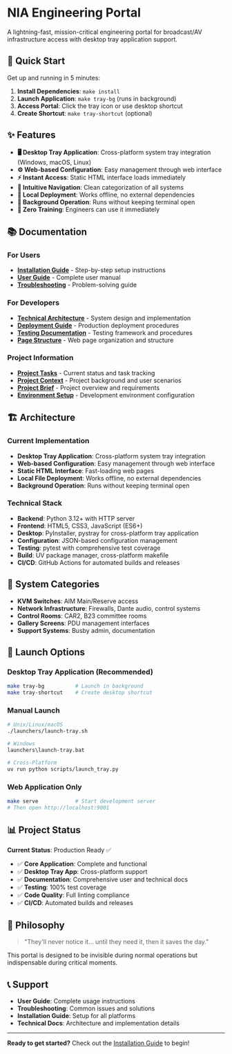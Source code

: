 # NIA Engineering Portal

A lightning-fast, mission-critical engineering portal for broadcast/AV infrastructure access with desktop tray application support.

## 🚀 Quick Start

Get up and running in 5 minutes:

1. **Install Dependencies**: `make install`
2. **Launch Application**: `make tray-bg` (runs in background)
3. **Access Portal**: Click the tray icon or use desktop shortcut
4. **Create Shortcut**: `make tray-shortcut` (optional)

## ✨ Features

- **🖥️ Desktop Tray Application**: Cross-platform system tray integration (Windows, macOS, Linux)
- **⚙️ Web-based Configuration**: Easy management through web interface
- **⚡ Instant Access**: Static HTML interface loads immediately
- **🧭 Intuitive Navigation**: Clean categorization of all systems
- **📱 Local Deployment**: Works offline, no external dependencies
- **🔄 Background Operation**: Runs without keeping terminal open
- **🎯 Zero Training**: Engineers can use it immediately

## 📚 Documentation

### For Users

- **[Installation Guide](installation.md)** - Step-by-step setup instructions
- **[User Guide](user-guide.md)** - Complete user manual
- **[Troubleshooting](troubleshooting.md)** - Problem-solving guide

### For Developers

- **[Technical Architecture](technical.md)** - System design and implementation
- **[Deployment Guide](deployment.md)** - Production deployment procedures
- **[Testing Documentation](testing.md)** - Testing framework and procedures
- **[Page Structure](pages.md)** - Web page organization and structure

### Project Information

- **[Project Tasks](tasks.md)** - Current status and task tracking
- **[Project Context](context.md)** - Project background and user scenarios
- **[Project Brief](projectbrief.md)** - Project overview and requirements
- **[Environment Setup](environment.md)** - Development environment configuration

## 🏗️ Architecture

### Current Implementation

- **Desktop Tray Application**: Cross-platform system tray integration
- **Web-based Configuration**: Easy management through web interface
- **Static HTML Interface**: Fast-loading web pages
- **Local File Deployment**: Works offline, no external dependencies
- **Background Operation**: Runs without keeping terminal open

### Technical Stack

- **Backend**: Python 3.12+ with HTTP server
- **Frontend**: HTML5, CSS3, JavaScript (ES6+)
- **Desktop**: PyInstaller, pystray for cross-platform tray application
- **Configuration**: JSON-based configuration management
- **Testing**: pytest with comprehensive test coverage
- **Build**: UV package manager, cross-platform makefile
- **CI/CD**: GitHub Actions for automated builds and releases

## 🎯 System Categories

- **KVM Switches**: AIM Main/Reserve access
- **Network Infrastructure**: Firewalls, Dante audio, control systems
- **Control Rooms**: CAR2, B23 committee rooms
- **Gallery Screens**: PDU management interfaces
- **Support Systems**: Busby admin, documentation

## 🚀 Launch Options

### Desktop Tray Application (Recommended)

```bash
make tray-bg          # Launch in background
make tray-shortcut    # Create desktop shortcut
```

### Manual Launch

```bash
# Unix/Linux/macOS
./launchers/launch-tray.sh

# Windows
launchers\launch-tray.bat

# Cross-Platform
uv run python scripts/launch_tray.py
```

### Web Application Only

```bash
make serve            # Start development server
# Then open http://localhost:9001
```

## 📊 Project Status

**Current Status**: Production Ready ✅

- ✅ **Core Application**: Complete and functional
- ✅ **Desktop Tray App**: Cross-platform support
- ✅ **Documentation**: Comprehensive user and technical docs
- ✅ **Testing**: 100% test coverage
- ✅ **Code Quality**: Full linting compliance
- ✅ **CI/CD**: Automated builds and releases

## 🎯 Philosophy

> "They'll never notice it... until they need it, then it saves the day."

This portal is designed to be invisible during normal operations but indispensable during critical moments.

## 📞 Support

- **User Guide**: Complete usage instructions
- **Troubleshooting**: Common issues and solutions
- **Installation Guide**: Setup for all platforms
- **Technical Docs**: Architecture and implementation details

---

**Ready to get started?** Check out the [Installation Guide](installation.md) to begin!
